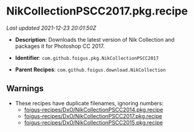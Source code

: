 # NikCollectionPSCC2017.pkg.recipe

_Last updated 2021-12-23 20:01:50Z_

- **Description**: Downloads the latest version of Nik Collection and packages it for Photoshop CC 2017.

- **Identifier**: `com.github.foigus.pkg.NikCollectionPSCC2017`

- **Parent Recipes**: `com.github.foigus.download.NikCollection`


## Warnings

- These recipes have duplicate filenames, ignoring numbers:
    - [foigus-recipes/DxO/NikCollectionPSCC2014.pkg.recipe](/autopkg-dupe-tracker/foigus-recipes/DxO/NikCollectionPSCC2014.pkg.recipe)
    - [foigus-recipes/DxO/NikCollectionPSCC2017.pkg.recipe](/autopkg-dupe-tracker/foigus-recipes/DxO/NikCollectionPSCC2017.pkg.recipe)
    - [foigus-recipes/DxO/NikCollectionPSCC2015.pkg.recipe](/autopkg-dupe-tracker/foigus-recipes/DxO/NikCollectionPSCC2015.pkg.recipe)